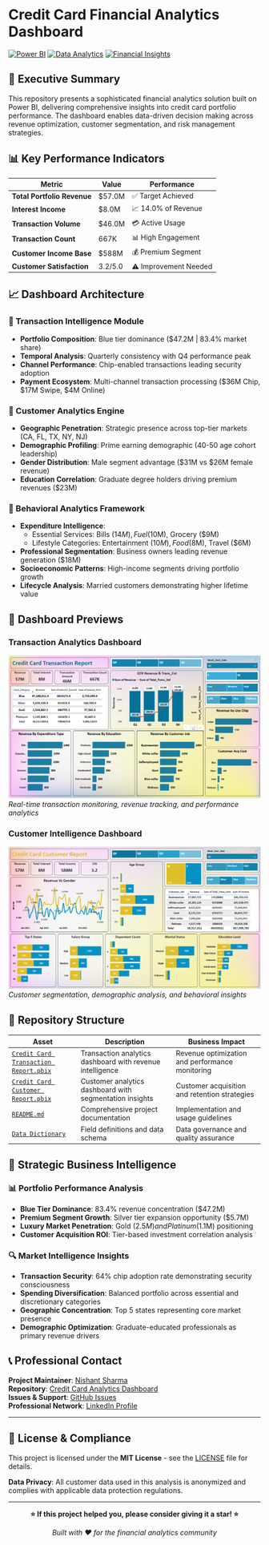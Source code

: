 # Credit Card Financial Analytics Dashboard

[![Power BI](https://img.shields.io/badge/Power%20BI-F2C811?style=for-the-badge&logo=powerbi&logoColor=black)](https://powerbi.microsoft.com/)
[![Data Analytics](https://img.shields.io/badge/Data%20Analytics-4285F4?style=for-the-badge&logo=googleanalytics&logoColor=white)](https://github.com/Nishantsharma277/Credit-Card-Report)
[![Financial Insights](https://img.shields.io/badge/Financial%20Insights-00D4AA?style=for-the-badge&logo=mint&logoColor=white)](https://github.com/Nishantsharma277/Credit-Card-Report)

## 🏢 Executive Summary

This repository presents a sophisticated financial analytics solution built on Power BI, delivering comprehensive insights into credit card portfolio performance. The dashboard enables data-driven decision making across revenue optimization, customer segmentation, and risk management strategies.

## 📊 Key Performance Indicators

| Metric | Value | Performance |
|--------|-------|-------------|
| **Total Portfolio Revenue** | $57.0M | ✅ Target Achieved |
| **Interest Income** | $8.0M | 📈 14.0% of Revenue |
| **Transaction Volume** | $46.0M | 💳 Active Usage |
| **Transaction Count** | 667K | 📊 High Engagement |
| **Customer Income Base** | $588M | 💰 Premium Segment |
| **Customer Satisfaction** | 3.2/5.0 | ⚠️ Improvement Needed |

## 📈 Dashboard Architecture

### 🎯 Transaction Intelligence Module
- **Portfolio Composition**: Blue tier dominance ($47.2M | 83.4% market share)
- **Temporal Analysis**: Quarterly consistency with Q4 performance peak
- **Channel Performance**: Chip-enabled transactions leading security adoption
- **Payment Ecosystem**: Multi-channel transaction processing ($36M Chip, $17M Swipe, $4M Online)

### 👥 Customer Analytics Engine
- **Geographic Penetration**: Strategic presence across top-tier markets (CA, FL, TX, NY, NJ)
- **Demographic Profiling**: Prime earning demographic (40-50 age cohort leadership)
- **Gender Distribution**: Male segment advantage ($31M vs $26M female revenue)
- **Education Correlation**: Graduate degree holders driving premium revenues ($23M)

### 💼 Behavioral Analytics Framework
- **Expenditure Intelligence**: 
  - Essential Services: Bills ($14M), Fuel ($10M), Grocery ($9M)
  - Lifestyle Categories: Entertainment ($10M), Food ($8M), Travel ($6M)
- **Professional Segmentation**: Business owners leading revenue generation ($18M)
- **Socioeconomic Patterns**: High-income segments driving portfolio growth
- **Lifecycle Analysis**: Married customers demonstrating higher lifetime value

## 📸 Dashboard Previews

### Transaction Analytics Dashboard
![Credit Card Transaction Dashboard](https://github.com/Nishantsharma277/Credit-Card-Report/blob/main/Credit-Card-Transaction-Report.png)
*Real-time transaction monitoring, revenue tracking, and performance analytics*

### Customer Intelligence Dashboard  
![Credit Card Customer Dashboard](https://github.com/Nishantsharma277/Credit-Card-Report/blob/main/Credit-Card-Customer-Report.png)
*Customer segmentation, demographic analysis, and behavioral insights*

## 📁 Repository Structure

| Asset | Description | Business Impact |
|-------|-------------|-----------------|
| [`Credit Card Transaction Report.pbix`](https://github.com/Nishantsharma277/Credit-Card-Report/blob/main/Credit%20Card%20Transation%20Report.pdf) | Transaction analytics dashboard with revenue intelligence | Revenue optimization and performance monitoring |
| [`Credit Card Customer Report.pbix`](https://github.com/Nishantsharma277/Credit-Card-Report/blob/main/Credit%20Card%20Customer%20Report.pdf) | Customer analytics dashboard with segmentation insights | Customer acquisition and retention strategies |
| [`README.md`](https://github.com/Nishantsharma277/Credit-Card-Report/blob/main/README.md) | Comprehensive project documentation | Implementation and usage guidelines |
| [`Data Dictionary`](#-technical-specifications) | Field definitions and data schema | Data governance and quality assurance |

## 🎯 Strategic Business Intelligence

### 📊 Portfolio Performance Analysis
- **Blue Tier Dominance**: 83.4% revenue concentration ($47.2M)
- **Premium Segment Growth**: Silver tier expansion opportunity ($5.7M)
- **Luxury Market Penetration**: Gold ($2.5M) and Platinum ($1.1M) positioning
- **Customer Acquisition ROI**: Tier-based investment correlation analysis

### 🔍 Market Intelligence Insights
- **Transaction Security**: 64% chip adoption rate demonstrating security consciousness
- **Spending Diversification**: Balanced portfolio across essential and discretionary categories
- **Geographic Concentration**: Top 5 states representing core market presence
- **Demographic Optimization**: Graduate-educated professionals as primary revenue drivers

## 📞 Professional Contact

**Project Maintainer**: [Nishant Sharma](https://github.com/Nishantsharma277)  
**Repository**: [Credit Card Analytics Dashboard](https://github.com/Nishantsharma277/Credit-Card-Report)  
**Issues & Support**: [GitHub Issues](https://github.com/Nishantsharma277/Credit-Card-Report/issues)  
**Professional Network**: [LinkedIn Profile](https://linkedin.com/in/nishantsharma277)

---

## 📄 License & Compliance

This project is licensed under the **MIT License** - see the [LICENSE](LICENSE) file for details.

**Data Privacy**: All customer data used in this analysis is anonymized and complies with applicable data protection regulations.

---

<div align="center">

**⭐ If this project helped you, please consider giving it a star! ⭐**

*Built with ❤️ for the financial analytics community*

</div>
